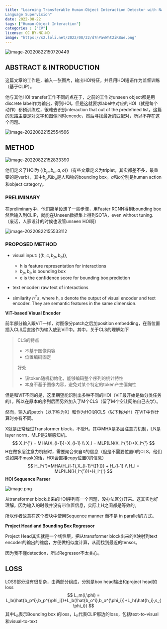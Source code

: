 ```yaml
---
title: "Learning Transferable Human-Object Interaction Detector with Natural
Language Supervision"
date: 2022-08-22
tags: ["Human-Object Interaction"]
categories : ["CV"]
license: CC BY-NC-ND
image: "https://s2.loli.net/2022/08/22/d7nPavWht2iRBue.png"
---
```


![image-20220822150720449](https://s2.loli.net/2022/08/22/gWoakEicOMpR68j.png)

## ABSTRACT & INTRODUCTION

这篇文章的工作是，输入一张图片，输出HOI特征，并且用HOI短语作为监督训练（基于CLIP）。

他与其他HOI transfer工作不同的点在于，之前的工作对unseen object都是用discrete label作为输出，得到HOI。但是这就要求label中对应的HOI（就是每个动作）都预训练过，很难去识别interaction that out of the predefined list。这篇的思路主要是对文字和图像同时encode，然后寻找最近的匹配对，所以不存在这个问题。

![image-20220822152554566](https://s2.loli.net/2022/08/22/IGi64rQnLkNBma3.png)

## METHOD

![image-20220822152833390](https://s2.loli.net/2022/08/22/d7nPavWht2iRBue.png)

他们定义了HOI为 $\{(b_p,b_o,a,o)\}$（有些文章定义为triplet，其实都差不多，最重要的是verb），其中$b_p$和$b_o$是人和物的bounding box。$a$和$o$分别是human action和object category。

### PRELIMINARY

在preliminary中，他们简单设想了一些步骤，用Faster RCNN得到bounding box然后输入到CLIP，就能在Unseen数据集上得到SOTA，even without tuning.（废话，人家设计的时候也没管unseen HOI啊）

![image-20220822155533112](https://s2.loli.net/2022/08/22/36FEm9MqlODH4wT.png)

### PROPOSED METHOD

- visual input: $\{(h,c,b_p,b_o)\}$, 
  - h is feature representation for interactions
  - $b_p,b_o$ is bounding box
  - c is the confidence score for bounding box prediction
- text encoder: raw text of interactions

- similarity $h^Ts$, where h, s denote the output of visual encoder and text encoder. They are semantic features in the same dimension.

**ViT-based Visual Encoder**

前半部分输入跟ViT一样，对图像分patch之后加position embedding，在首位置插入CLS后直接作为输入放到ViT中。其中，关于CLS的理解如下

> CLS的特点
>
> - 不基于图像内容
> - 位置编码固定
>
> 好处
>
> - 该token随机初始化，能够编码整个序列的统计特性
> - 本身不基于图像内容，避免对某个特定的token产生偏向性

但是和ViT不同的是，这里期望能识别出多种不同的HOI（ViT最开始是做分类任务的）。所以在原本的序列后面另外加入了M个CLS（留了M个空让网络自己去学）。

然而，输入的patch（以下称为X）和作为HOI的CLS（以下称为H）在ViT中作计算时亦有不同。

X就是正常经过Transformer block，不管H。其中MHA是多层注意力机制，LN是layer norm，MLP是2层感知机。
$$
X_l^{'} = MHA(X_{l-1})+X_{l-1} \\
X_l = MLP(LN(X_l^{'}))+X_l^{'}
$$
H在做多层注意力机制时，需要聚合来自X的信息（但是不需要位置0的CLS，他们说如果不mask的话，HOI会直接copy位置0的信息）
$$
H_l^{'}=MHA(H_{l-1},X_{l-1}^{[1:]}) + H_{l-1} \\
H_l = MLP(LN(H_l^{'}))+H_l^{'}
$$
**HOI Sequence Parser**

![image.png](https://s2.loli.net/2022/08/25/X8iwQBC4c9SYFyI.png)

从transformer block出来的HOI序列有一个问题，没办法区分开来。这其实也好理解，因为输入的时候并没有带位置信息，实际上H之间都是等效的。

所以作者故意在这个模块中使用Sequence manner 而不是 in parallel的方式。

**Project Head and Bounding Box Regressor**

Project Head其实就是一个线性层，把从transformer block出来的X映射到text encoder的输出的维度，方便做相似度计算，从而找到最近的tensor。

因为我不懂detection，所以Regressor不太关心。

## LOSS

LOSS部分没有很复杂，由两部分组成，分别是box head输出和project head的loss
$$
L_m(i,\phi) = L_b(\hat{b_p^i},b_p^{\phi_i})+L_b(\hat{b_o^i},b_o^{\phi_i})+L_h(\hat{h_i},s_{\phi_i})
$$
其中$L_b$表示Bounding box 的loss，$L_h$代表CLIP那边的loss，包括text-to-visual和visual-to-text
